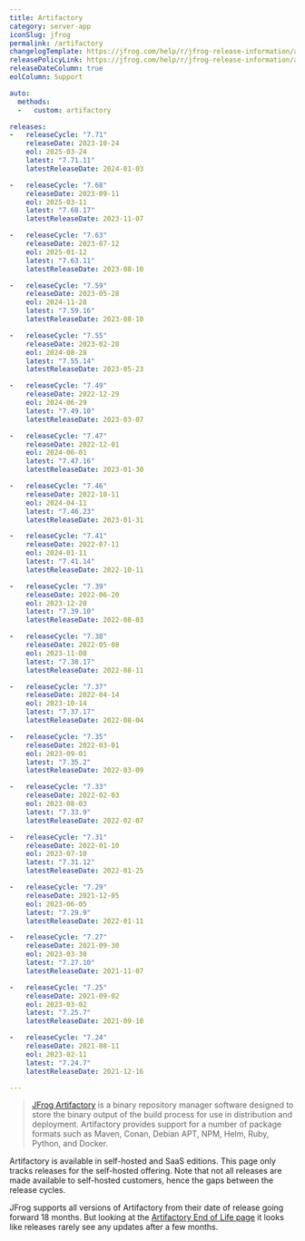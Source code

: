 ```yaml
---
title: Artifactory
category: server-app
iconSlug: jfrog
permalink: /artifactory
changelogTemplate: https://jfrog.com/help/r/jfrog-release-information/artifactory-__RELEASE_CYCLE__
releasePolicyLink: https://jfrog.com/help/r/jfrog-release-information/artifactory-end-of-life
releaseDateColumn: true
eolColumn: Support

auto:
  methods:
  -   custom: artifactory

releases:
-   releaseCycle: "7.71"
    releaseDate: 2023-10-24
    eol: 2025-03-24
    latest: "7.71.11"
    latestReleaseDate: 2024-01-03

-   releaseCycle: "7.68"
    releaseDate: 2023-09-11
    eol: 2025-03-11
    latest: "7.68.17"
    latestReleaseDate: 2023-11-07

-   releaseCycle: "7.63"
    releaseDate: 2023-07-12
    eol: 2025-01-12
    latest: "7.63.11"
    latestReleaseDate: 2023-08-10

-   releaseCycle: "7.59"
    releaseDate: 2023-05-28
    eol: 2024-11-28
    latest: "7.59.16"
    latestReleaseDate: 2023-08-10

-   releaseCycle: "7.55"
    releaseDate: 2023-02-28
    eol: 2024-08-28
    latest: "7.55.14"
    latestReleaseDate: 2023-05-23

-   releaseCycle: "7.49"
    releaseDate: 2022-12-29
    eol: 2024-06-29
    latest: "7.49.10"
    latestReleaseDate: 2023-03-07

-   releaseCycle: "7.47"
    releaseDate: 2022-12-01
    eol: 2024-06-01
    latest: "7.47.16"
    latestReleaseDate: 2023-01-30

-   releaseCycle: "7.46"
    releaseDate: 2022-10-11
    eol: 2024-04-11
    latest: "7.46.23"
    latestReleaseDate: 2023-01-31

-   releaseCycle: "7.41"
    releaseDate: 2022-07-11
    eol: 2024-01-11
    latest: "7.41.14"
    latestReleaseDate: 2022-10-11

-   releaseCycle: "7.39"
    releaseDate: 2022-06-20
    eol: 2023-12-20
    latest: "7.39.10"
    latestReleaseDate: 2022-08-03

-   releaseCycle: "7.38"
    releaseDate: 2022-05-08
    eol: 2023-11-08
    latest: "7.38.17"
    latestReleaseDate: 2022-08-11

-   releaseCycle: "7.37"
    releaseDate: 2022-04-14
    eol: 2023-10-14
    latest: "7.37.17"
    latestReleaseDate: 2022-08-04

-   releaseCycle: "7.35"
    releaseDate: 2022-03-01
    eol: 2023-09-01
    latest: "7.35.2"
    latestReleaseDate: 2022-03-09

-   releaseCycle: "7.33"
    releaseDate: 2022-02-03
    eol: 2023-08-03
    latest: "7.33.9"
    latestReleaseDate: 2022-02-07

-   releaseCycle: "7.31"
    releaseDate: 2022-01-10
    eol: 2023-07-10
    latest: "7.31.12"
    latestReleaseDate: 2022-01-25

-   releaseCycle: "7.29"
    releaseDate: 2021-12-05
    eol: 2023-06-05
    latest: "7.29.9"
    latestReleaseDate: 2022-01-11

-   releaseCycle: "7.27"
    releaseDate: 2021-09-30
    eol: 2023-03-30
    latest: "7.27.10"
    latestReleaseDate: 2021-11-07

-   releaseCycle: "7.25"
    releaseDate: 2021-09-02
    eol: 2023-03-02
    latest: "7.25.7"
    latestReleaseDate: 2021-09-10

-   releaseCycle: "7.24"
    releaseDate: 2021-08-11
    eol: 2023-02-11
    latest: "7.24.7"
    latestReleaseDate: 2021-12-16

---
```


> [JFrog Artifactory](https://jfrog.com/artifactory/) is a binary repository manager software
> designed to store the binary output of the build process for use in distribution and deployment.
> Artifactory provides support for a number of package formats such as Maven, Conan, Debian APT,
> NPM, Helm, Ruby, Python, and Docker.

Artifactory is available in self-hosted and SaaS editions. This page only tracks releases for the
self-hosted offering. Note that not all releases are made available to self-hosted customers, hence
the gaps between the release cycles.

JFrog supports all versions of Artifactory from their date of release going forward 18 months. But
looking at the [Artifactory End of Life page](https://jfrog.com/help/r/jfrog-release-information/artifactory-end-of-life)
it looks like releases rarely see any updates after a few months.
